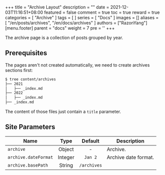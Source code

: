 +++
title = "Archive Layout"
description = ""
date = 2021-12-03T11:16:51+08:00
featured = false
comment = true
toc = true
reward = true
categories = [
  "Archive"
]
tags = [
]
series = [
  "Docs"
]
images = []
aliases = [
  "/en/posts/archives",
  "/en/docs/archives"
]
authors = ["RazonYang"]
[menu.footer]
  parent = "docs"
  weight = 7
  pre = '<i class="fas fa-fw fa-file-archive me-1"></i>'
+++

The archive page is a collection of posts grouped by year.

<!--more-->

## Prerequisites

The pages aren't not created automatically, we need to create archives sections first:

```bash
$ tree content/archives
├── 2021
│   ├── _index.md
├── 2022
│   ├── _index.md
├── _index.md
```

The content of those files just contain a `title` parameter.

## Site Parameters

| Name | Type | Default | Description
|---|:-:|:-:|---
| `archive` | Object | - | Archive.
| `archive.dateFormat` | Integer | `Jan 2` | Archive date format.
| `archive.basePath` | String | `/archives` |
